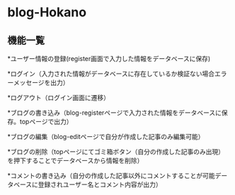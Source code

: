 # blog-Hokano

## 機能一覧

*ユーザー情報の登録(register画面で入力した情報をデータベースに保存)

*ログイン（入力された情報がデータベースに存在しているか検証ない場合エラーメッセージを出力）

*ログアウト（ログイン画面に遷移）

*ブログの書き込み（blog-registerページで入力された情報をデータベースに保存。topページで出力）

*ブログの編集（blog-editページで自分が作成した記事のみ編集可能）

*ブログの削除（topページにてゴミ箱ボタン（自分の作成した記事のみ出現）を押下することでデータベースから情報を削除）

*コメントの書き込み（自分の作成した記事以外にコメントすることが可能データベースに登録されユーザー名とコメント内容が出力）
